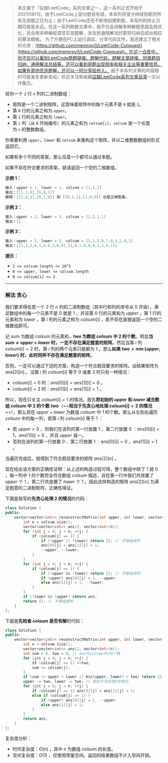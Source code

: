 > 本文属于「征服LeetCode」系列文章之一，这一系列正式开始于2021/08/12。由于LeetCode上部分题目有锁，本系列将至少持续到刷完所有无锁题之日为止；由于LeetCode还在不断地创建新题，本系列的终止日期可能是永远。在这一系列刷题文章中，我不仅会讲解多种解题思路及其优化，还会用多种编程语言实现题解，涉及到通用解法时更将归纳总结出相应的算法模板。
> <b></b>
> 为了方便在PC上运行调试、分享代码文件，我还建立了相关的仓库：[https://github.com/memcpy0/LeetCode-Conquest](https://github.com/memcpy0/LeetCode-Conquest)。在这一仓库中，你不仅可以看到LeetCode原题链接、题解代码、题解文章链接、同类题目归纳、通用解法总结等，还可以看到原题出现频率和相关企业等重要信息。如果有其他优选题解，还可以一同分享给他人。
> <b></b>
> 由于本系列文章的内容随时可能发生更新变动，欢迎关注和收藏[征服LeetCode系列文章目录](https://memcpy0.blog.csdn.net/article/details/119656559)一文以作备忘。

给你一个 `2` 行 `n` 列的二进制数组：
- 矩阵是一个二进制矩阵，这意味着矩阵中的每个元素不是 `0` 就是 `1`。
- 第 `0` 行的元素之和为 `upper`。
- 第 `1` 行的元素之和为 `lower`。
- 第 `i` 列（从 `0` 开始编号）的元素之和为 `colsum[i]`，`colsum` 是一个长度为 `n` 的整数数组。

你需要利用 `upper`，`lower` 和 `colsum` 来重构这个矩阵，并以二维整数数组的形式返回它。

如果有多个不同的答案，那么任意一个都可以通过本题。

如果不存在符合要求的答案，就请返回一个空的二维数组。

**示例 1：**
```java
输入：upper = 2, lower = 1, colsum = [1,1,1]
输出：[[1,1,0],[0,0,1]]
解释：[[1,0,1],[0,1,0]] 和 [[0,1,1],[1,0,0]] 也是正确答案。
```
**示例 2：**
```java
输入：upper = 2, lower = 3, colsum = [2,2,1,1]
输出：[]
```
**示例 3：**
```java
输入：upper = 5, lower = 5, colsum = [2,1,2,0,1,0,1,2,0,1]
输出：[[1,1,1,0,1,0,0,1,0,0],[1,0,1,0,0,0,1,1,0,1]]
```
**提示：**
- `1 <= colsum.length <= 10^5`
- `0 <= upper, lower <= colsum.length`
- `0 <= colsum[i] <= 2`

---
### 解法 贪心
我们要求得任意一个 $2$ 行 $n$ 列的二进制数组（其中行和列的序号从 $0$ 开始），满足数组中的每一个元素不是 $0$ 就是 $1$ ，并且第 $0$ 行的元素和为 $\textit{upper}$ ，第 $1$ 行的元素和为 $\textit{lower}$ ，第 $i$ 列的元素之和为 $colsum[i]$ ，若不存在直接返回一个空的二维数组即可。

记 $sum$ 为数组 $colsum$ 的元素和，**$two$ 为数组 $colsum$ 中 $2$ 的个数**。明显**当 $sum≠upper+lower$ 时，一定不存在满足题意的矩阵**。然后当第 $i$ 列 $colsum[i]=2$ 时，第 $i$ 列的两个元素只能都为 $1$ 。那么**如果 $\textit{two} > \min\{\textit{upper}, \textit{lower}\}$ 时，此时同样不存在满足题意的矩阵**。

否则，一定可以通过下述的方案，构造一个符合题目要求的矩阵。设结果矩阵为 $\textit{ans}[2][n]$ 。当第 $i$ 列 $colsum[i]$ 等于 $0$ 或者 $2$ 时只有一种情况：
- $colsum[i]=0$ 时：$ans[0][i]=ans[1][i]=0$ 。
- $colsum[i]=2$ 时：$\textit{ans}[0][i] = \textit{ans}[1][i] = 1$ 。

所以，现在只关注 $colsum[i]=1$ 的情况。首先**将初始的 $\textit{upper}$ 和 $\textit{lower}$ 减去数组 $colsum$ 中 $2$ 的个数 $two$**（==**相当于先贪心地处理 $colsum[i]=2$ 的情况**==），那么现在 $upper+lower$ 为数组 $colsum$ 中 $1$ 的个数。那么从左到右遍历 $colsum$ 中的每一列，若第 $i$ 列 $colsum[i]$ 等于 $1$ ：
- 若 $upper>0$ ，则我们在该列的第一行放置 $1$ ，第二行放置 $0$ ：$ans[0][i]=1$，$ans[1][i]=0$ ，并且 $\textit{upper}$ 减一。
- 否则在该列的第一行放置 $0$ ，第二行放置 $1$ ：$ans[0][i]=0$ ，$\textit{ans}[1][i] = 1$ 。

当遍历完成后，就得到了符合题目要求的矩阵 $ans[2][n]$ 。

现在给出该方案的正确性证明：从上述的构造过程可得，整个数组中除了 $1$ 就 $0$ ，每一列中 $1$ 的个数完全符合数组 $colsum$ 描述，且在第一行中我们共放置了 $upper$ 个 $1$ ，第二行共放置了 $\textit{lower}$ 个 $1$ 。因此这样构造的矩阵 $ans[2][n]$ 为满足题意的二进制矩阵，正确性得证。

下面是我写的**先贪心处理 $2$ 的情况**的代码：
```cpp
class Solution {
public:
    vector<vector<int>> reconstructMatrix(int upper, int lower, vector<int>& colsum) {
        int n = colsum.size();
        vector<vector<int>> ans(2, vector<int>(n)); 
        for (int j = 0; j < n; ++j) {
            if (colsum[j] == 2) {
                if (!upper || !lower) return {}; // 不够组成列
                ans[0][j] = ans[1][j] = 1;
                --upper, --lower;
            }
        }
        for (int j = 0; j < n; ++j) { 
            if (colsum[j] == 1) {
                if (!upper && !lower) return {}; // 不够组成列
                if (upper) ans[0][j] = 1, --upper;
                else ans[1][j] = 1, --lower;
            }
        } 
        if (!lower && !upper) return ans;
        return {}; // 不够组成列   
    }
};
```
下面是**先检查 $colsum$ 是否有解**的代码：
```cpp
class Solution {
public:
    vector<vector<int>> reconstructMatrix(int upper, int lower, vector<int>& colsum) {
        int n = colsum.size();
        vector<vector<int>> ans(2, vector<int>(n)); 
        int sum = 0, two = 0; // two为colsum中2的个数
        for (int j = 0; j < n; ++j) {
            if (colsum[j] == 2) ++two; 
            sum += colsum[j];
        }
        if (sum != upper + lower || min(upper, lower) < two) return {};
        upper -= two, lower -= two; // 相当于先处理2的情况
        for (int j = 0; j < n; ++j) { 
            if (colsum[j] == 2) ans[0][j] = ans[1][j] = 1;
            else if (colsum[j] == 1) { 
                if (upper) ans[0][j] = 1, --upper;
                else ans[1][j] = 1;
            }
        } 
        return ans;
    }
};
```
复杂度分析：
- 时间复杂度：$O(n)$ ，其中 $n$ 为数组 $colsum$ 的长度。
- 空间复杂度：$O(1)$ ，仅使用常量空间。返回的结果数组不计入空间开销。

